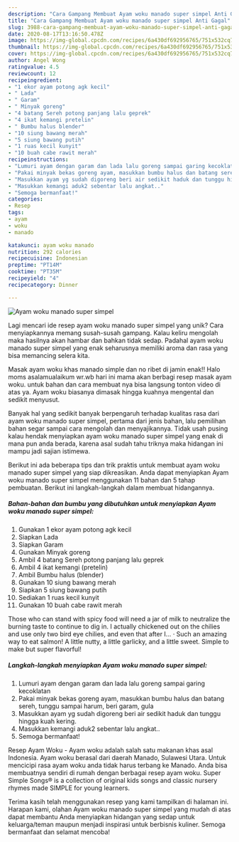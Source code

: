 ```yaml
---
description: "Cara Gampang Membuat Ayam woku manado super simpel Anti Gagal"
title: "Cara Gampang Membuat Ayam woku manado super simpel Anti Gagal"
slug: 3988-cara-gampang-membuat-ayam-woku-manado-super-simpel-anti-gagal
date: 2020-08-17T13:16:50.478Z
image: https://img-global.cpcdn.com/recipes/6a430df692956765/751x532cq70/ayam-woku-manado-super-simpel-foto-resep-utama.jpg
thumbnail: https://img-global.cpcdn.com/recipes/6a430df692956765/751x532cq70/ayam-woku-manado-super-simpel-foto-resep-utama.jpg
cover: https://img-global.cpcdn.com/recipes/6a430df692956765/751x532cq70/ayam-woku-manado-super-simpel-foto-resep-utama.jpg
author: Angel Wong
ratingvalue: 4.5
reviewcount: 12
recipeingredient:
- "1 ekor ayam potong agk kecil"
- " Lada"
- " Garam"
- " Minyak goreng"
- "4 batang Sereh potong panjang lalu geprek"
- "4 ikat kemangi pretelin"
- " Bumbu halus blender"
- "10 siung bawang merah"
- "5 siung bawang putih"
- "1 ruas kecil kunyit"
- "10 buah cabe rawit merah"
recipeinstructions:
- "Lumuri ayam dengan garam dan lada lalu goreng sampai garing kecoklatan"
- "Pakai minyak bekas goreng ayam, masukkan bumbu halus dan batang sereh, tunggu sampai harum, beri garam, gula"
- "Masukkan ayam yg sudah digoreng beri air sedikit haduk dan tunggu hingga kuah kering."
- "Masukkan kemangi aduk2 sebentar lalu angkat.."
- "Semoga bermanfaat!"
categories:
- Resep
tags:
- ayam
- woku
- manado

katakunci: ayam woku manado 
nutrition: 292 calories
recipecuisine: Indonesian
preptime: "PT14M"
cooktime: "PT35M"
recipeyield: "4"
recipecategory: Dinner

---
```



![Ayam woku manado super simpel](https://img-global.cpcdn.com/recipes/6a430df692956765/751x532cq70/ayam-woku-manado-super-simpel-foto-resep-utama.jpg)

Lagi mencari ide resep ayam woku manado super simpel yang unik? Cara menyiapkannya memang susah-susah gampang. Kalau keliru mengolah maka hasilnya akan hambar dan bahkan tidak sedap. Padahal ayam woku manado super simpel yang enak seharusnya memiliki aroma dan rasa yang bisa memancing selera kita.

Masak ayam woku khas manado simple dan no ribet di jamin enak!! Halo moms asalamualaikum wr.wb hari ini mama akan berbagi resep masak ayam woku. untuk bahan dan cara membuat nya bisa langsung tonton video di atas ya. Ayam woku biasanya dimasak hingga kuahnya mengental dan sedikit menyusut.

Banyak hal yang sedikit banyak berpengaruh terhadap kualitas rasa dari ayam woku manado super simpel, pertama dari jenis bahan, lalu pemilihan bahan segar sampai cara mengolah dan menyajikannya. Tidak usah pusing kalau hendak menyiapkan ayam woku manado super simpel yang enak di mana pun anda berada, karena asal sudah tahu triknya maka hidangan ini mampu jadi sajian istimewa.


Berikut ini ada beberapa tips dan trik praktis untuk membuat ayam woku manado super simpel yang siap dikreasikan. Anda dapat menyiapkan Ayam woku manado super simpel menggunakan 11 bahan dan 5 tahap pembuatan. Berikut ini langkah-langkah dalam membuat hidangannya.

<!--inarticleads1-->

##### Bahan-bahan dan bumbu yang dibutuhkan untuk menyiapkan Ayam woku manado super simpel:

1. Gunakan 1 ekor ayam potong agk kecil
1. Siapkan  Lada
1. Siapkan  Garam
1. Gunakan  Minyak goreng
1. Ambil 4 batang Sereh potong panjang lalu geprek
1. Ambil 4 ikat kemangi (pretelin)
1. Ambil  Bumbu halus (blender)
1. Gunakan 10 siung bawang merah
1. Siapkan 5 siung bawang putih
1. Sediakan 1 ruas kecil kunyit
1. Gunakan 10 buah cabe rawit merah


Those who can stand with spicy food will need a jar of milk to neutralize the burning taste to continue to dig in. I actually chickened out on the chilies and use only two bird eye chilies, and even that after I… · Such an amazing way to eat salmon! A little nutty, a little garlicky, and a little sweet. Simple to make but super flavorful! 

<!--inarticleads2-->

##### Langkah-langkah menyiapkan Ayam woku manado super simpel:

1. Lumuri ayam dengan garam dan lada lalu goreng sampai garing kecoklatan
1. Pakai minyak bekas goreng ayam, masukkan bumbu halus dan batang sereh, tunggu sampai harum, beri garam, gula
1. Masukkan ayam yg sudah digoreng beri air sedikit haduk dan tunggu hingga kuah kering.
1. Masukkan kemangi aduk2 sebentar lalu angkat..
1. Semoga bermanfaat!


Resep Ayam Woku - Ayam woku adalah salah satu makanan khas asal Indonesia. Ayam woku berasal dari daerah Manado, Sulawesi Utara. Untuk mencicipi rasa ayam woku anda tidak harus terbang ke Manado. Anda bisa membuatnya sendiri di rumah dengan berbagai resep ayam woku. Super Simple Songs® is a collection of original kids songs and classic nursery rhymes made SIMPLE for young learners. 

Terima kasih telah menggunakan resep yang kami tampilkan di halaman ini. Harapan kami, olahan Ayam woku manado super simpel yang mudah di atas dapat membantu Anda menyiapkan hidangan yang sedap untuk keluarga/teman maupun menjadi inspirasi untuk berbisnis kuliner. Semoga bermanfaat dan selamat mencoba!
